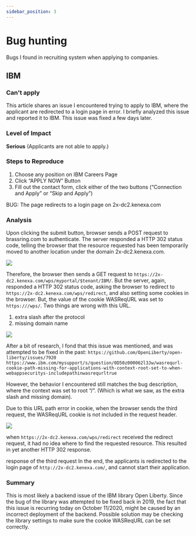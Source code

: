 ```yaml
---
sidebar_position: 3
---
```


# Bug hunting

Bugs I found in recruiting system when applying to companies.

## IBM
### Can't apply
This article shares an issue I encountered trying to apply to IBM, where the applicant are redirected to a login page in error. I briefly analyzed this issue and reported it to IBM. This issue was fixed a few days later.
### Level of Impact
**Serious** (Applicants are not able to apply.)
### Steps to Reproduce
1. Choose any position on IBM Careers Page
2. Click “APPLY NOW” Button
3. Fill out the contact form, click either of the two buttons (“Connection and Apply” or “Skip and Apply”)

BUG: The page redirects to a login page on 2x-dc2.kenexa.com

### Analysis
Upon clicking the submit button, browser sends a POST request to brassring.com to authenticate. The server responded a HTTP 302 status code, telling the browser that the resource requested has been temporarily moved to another location under the domain 2x-dc2.kenexa.com.

![](https://i.imgur.com/xyzU8kQ.png)


Therefore, the browser then sends a GET request to `https://2x-dc2.kenexa.com/wps/myportal/$tenant/IBM/`. But the server, again, responded a HTTP 302 status code, asking the browser to redirect to `https://2x-dc2.kenexa.com/wps/redirect`, and also setting some cookies in the browser.
But, the value of the cookie WASReqURL was set to `https:///wps/`. Two things are wrong with this URL.

1. extra slash after the protocol
2. missing domain name

![](https://i.imgur.com/vCgOA5W.png)


After a bit of research, I fond that this issue was mentioned, and was attempted to be fixed in the past:
`https://github.com/OpenLiberty/open-liberty/issues/7920`
`https://www.ibm.com/mysupport/s/question/0D50z000062l3Jw/wasrequrl-cookie-path-missing-for-applications-with-context-root-set-to-when-webappsecuritys-includepathinwasrequrltrue`

However, the behavior I encountered still matches the bug description, where the context was set to root “/”. (Which is what we saw, as the extra slash and missing domain).

Due to this URL path error in cookie, when the browser sends the third request, the WASReqURL cookie is not included in the request header.

![](https://i.imgur.com/IUH5gmb.png)


when `https://2x-dc2.kenexa.com/wps/redirect` received the redirect request, it had no idea where to find the requested resource. This resulted in yet another HTTP 302 response.

response of the third request
In the end, the applicants is redirected to the login page of `http://2x-dc2.kenexa.com/`, and cannot start their application.

### Summary

This is most likely a backend issue of the IBM library Open Liberty. Since the bug of the library was attempted to be fixed back in 2019, the fact that this issue is recurring today on October 11/2020, might be caused by an incorrect deployment of the backend. Possible solution may be checking the library settings to make sure the cookie WASReqURL can be set correctly.

